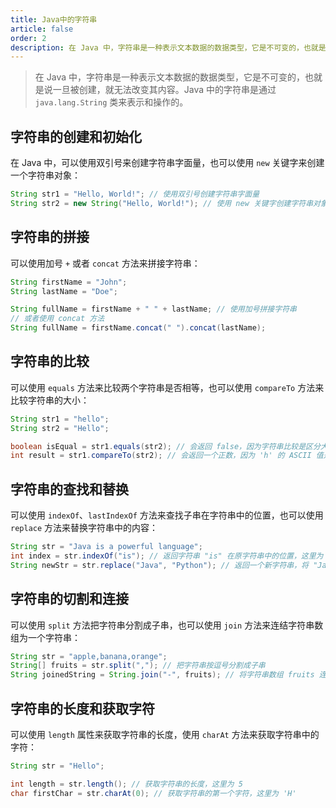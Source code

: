 ```yaml
---
title: Java中的字符串
article: false
order: 2
description: 在 Java 中，字符串是一种表示文本数据的数据类型，它是不可变的，也就是说一旦被创建，就无法改变其内容。Java 中的字符串是通过 `java.lang.String` 类来表示和操作的。
---
```


> 在 Java 中，字符串是一种表示文本数据的数据类型，它是不可变的，也就是说一旦被创建，就无法改变其内容。Java 中的字符串是通过 `java.lang.String` 类来表示和操作的。

## 字符串的创建和初始化

在 Java 中，可以使用双引号来创建字符串字面量，也可以使用 `new` 关键字来创建一个字符串对象：

```java
String str1 = "Hello, World!"; // 使用双引号创建字符串字面量
String str2 = new String("Hello, World!"); // 使用 new 关键字创建字符串对象
```

## 字符串的拼接

可以使用加号 `+` 或者 `concat` 方法来拼接字符串：

```java
String firstName = "John";
String lastName = "Doe";

String fullName = firstName + " " + lastName; // 使用加号拼接字符串
// 或者使用 concat 方法
String fullName = firstName.concat(" ").concat(lastName);
```

## 字符串的比较

可以使用 `equals` 方法来比较两个字符串是否相等，也可以使用 `compareTo` 方法来比较字符串的大小：

```java
String str1 = "hello";
String str2 = "Hello";

boolean isEqual = str1.equals(str2); // 会返回 false，因为字符串比较是区分大小写的
int result = str1.compareTo(str2); // 会返回一个正数，因为 'h' 的 ASCII 值是大于 'H' 的
```

## 字符串的查找和替换

可以使用 `indexOf`、`lastIndexOf` 方法来查找子串在字符串中的位置，也可以使用 `replace` 方法来替换字符串中的内容：

```java
String str = "Java is a powerful language";
int index = str.indexOf("is"); // 返回字符串 "is" 在原字符串中的位置，这里为 5
String newStr = str.replace("Java", "Python"); // 返回一个新字符串，将 "Java" 替换为 "Python"
```

## 字符串的切割和连接

可以使用 `split` 方法把字符串分割成子串，也可以使用 `join` 方法来连结字符串数组为一个字符串：

```java
String str = "apple,banana,orange";
String[] fruits = str.split(","); // 把字符串按逗号分割成子串
String joinedString = String.join("-", fruits); // 将字符串数组 fruits 连接为一个字符串，各元素之间用 "-" 分隔
```

## 字符串的长度和获取字符

可以使用 `length` 属性来获取字符串的长度，使用 `charAt` 方法来获取字符串中的字符：

```java
String str = "Hello";

int length = str.length(); // 获取字符串的长度，这里为 5
char firstChar = str.charAt(0); // 获取字符串的第一个字符，这里为 'H'
```
